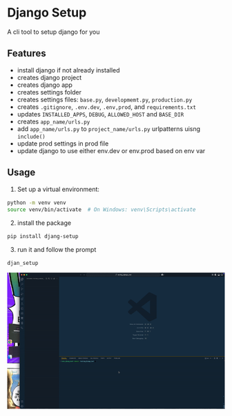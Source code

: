 # Django Setup 
A cli tool to setup django for you


## Features
* install django if not already installed
* creates django project
* creates django app 
* creates settings folder
* creates settings files: `base.py`, `developmemt.py`, `production.py`
* creates `.gitignore`, `.env.dev`, `.env,prod`, and `requirements.txt`
* updates `INSTALLED_APPS`, `DEBUG`, `ALLOWED_HOST` and `BASE_DIR`
* creates `app_name/urls.py`
* add `app_name/urls.py` to `project_name/urls.py` urlpatterns uisng `include()`
* update prod settings in prod file
* update django to use either env.dev or env.prod based on env var

## Usage

1. Set up a virtual environment:
```bash
python -m venv venv
source venv/bin/activate  # On Windows: venv\Scripts\activate
```

2. install the package
```bash
pip install djang-setup
```

3. run it and follow the prompt
```bash
djan_setup
```

![domo](./djang-setup-demo.gif)
